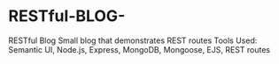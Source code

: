 # RESTful-BLOG-
RESTful Blog  Small blog that demonstrates REST routes  Tools Used: Semantic UI, Node.js, Express, MongoDB, Mongoose, EJS, REST routes
